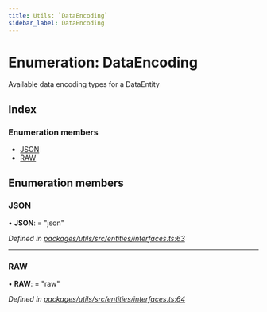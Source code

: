 ```yaml
---
title: Utils: `DataEncoding`
sidebar_label: DataEncoding
---
```


# Enumeration: DataEncoding

Available data encoding types for a DataEntity

## Index

### Enumeration members

* [JSON](dataencoding.md#json)
* [RAW](dataencoding.md#raw)

## Enumeration members

###  JSON

• **JSON**: = "json"

*Defined in [packages/utils/src/entities/interfaces.ts:63](https://github.com/terascope/teraslice/blob/653cf7530/packages/utils/src/entities/interfaces.ts#L63)*

___

###  RAW

• **RAW**: = "raw"

*Defined in [packages/utils/src/entities/interfaces.ts:64](https://github.com/terascope/teraslice/blob/653cf7530/packages/utils/src/entities/interfaces.ts#L64)*
